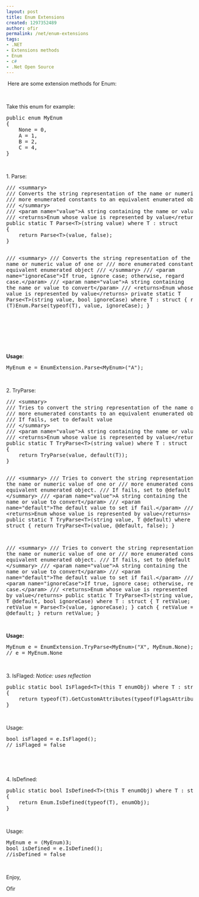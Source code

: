 ```yaml
---
layout: post
title: Enum Extensions
created: 1297352489
author: ofir
permalink: /net/enum-extensions
tags:
- .NET
- Extensions methods
- Enum
- c#
- .Net Open Source
---
```

<p>&nbsp;Here are some extension methods for Enum:</p>
<p>&nbsp;</p>
<p>Take this enum for example:</p>
<pre title="code" class="brush: csharp;">
public enum MyEnum
{
    None = 0,
    A = 1,
    B = 2,
    C = 4,
}
</pre>
<p>&nbsp;</p>
<p>1. Parse:</p>
<pre title="code" class="brush: csharp;">
/// &lt;summary&gt;
/// Converts the string representation of the name or numeric value of one or
/// more enumerated constants to an equivalent enumerated object
/// &lt;/summary&gt;
/// &lt;param name=&quot;value&quot;&gt;A string containing the name or value to convert&lt;/param&gt;
/// &lt;returns&gt;Enum whose value is represented by value&lt;/returns&gt;
public static T Parse&lt;T&gt;(string value) where T : struct
{
    return Parse&lt;T&gt;(value, false);
}

/// &lt;summary&gt;
/// Converts the string representation of the name or numeric value of one or
/// more enumerated constants to an equivalent enumerated object
/// &lt;/summary&gt;
/// &lt;param name=&quot;ignoreCase&quot;&gt;If true, ignore case; otherwise, regard case.&lt;/param&gt;
/// &lt;param name=&quot;value&quot;&gt;A string containing the name or value to convert&lt;/param&gt;
/// &lt;returns&gt;Enum whose value is represented by value&lt;/returns&gt;
private static T Parse&lt;T&gt;(string value, bool ignoreCase) where T : struct
{
    return (T)Enum.Parse(typeof(T), value, ignoreCase);
}
</pre>
<p>&nbsp;</p>
<pre><b><br /></b></pre>
<p>&nbsp;</p>
<p><strong>Usage</strong>:</p>
<pre title="code" class="brush: csharp;" style="margin-top: 0px; margin-right: 0px; margin-bottom: 0px; margin-left: 0px; padding-top: 0px; padding-right: 0px; padding-bottom: 0px; padding-left: 0px; ">
MyEnum e = EnumExtension.Parse&lt;MyEnum&gt;(&quot;A&quot;);&nbsp;</pre>
<p>&nbsp;</p>
<p>2. TryParse:</p>
<pre title="code" class="brush: csharp;">
/// &lt;summary&gt;
/// Tries to convert the string representation of the name or numeric value of one or
/// more enumerated constants to an equivalent enumerated object.
/// If fails, set to default value
/// &lt;/summary&gt;
/// &lt;param name=&quot;value&quot;&gt;A string containing the name or value to convert&lt;/param&gt;
/// &lt;returns&gt;Enum whose value is represented by value&lt;/returns&gt;
public static T TryParse&lt;T&gt;(string value) where T : struct
{
    return TryParse(value, default(T));
}

/// &lt;summary&gt;
/// Tries to convert the string representation of the name or numeric value of one or
/// more enumerated constants to an equivalent enumerated object.
/// If fails, set to @default
/// &lt;/summary&gt;
/// &lt;param name=&quot;value&quot;&gt;A string containing the name or value to convert&lt;/param&gt;
/// &lt;param name=&quot;default&quot;&gt;The default value to set if fail.&lt;/param&gt;
/// &lt;returns&gt;Enum whose value is represented by value&lt;/returns&gt;
public static T TryParse&lt;T&gt;(string value, T @default) where T : struct
{
    return TryParse&lt;T&gt;(value, @default, false);
}

/// &lt;summary&gt;
/// Tries to convert the string representation of the name or numeric value of one or
/// more enumerated constants to an equivalent enumerated object.
/// If fails, set to @default
/// &lt;/summary&gt;
/// &lt;param name=&quot;value&quot;&gt;A string containing the name or value to convert&lt;/param&gt;
/// &lt;param name=&quot;default&quot;&gt;The default value to set if fail.&lt;/param&gt;
/// &lt;param name=&quot;ignoreCase&quot;&gt;If true, ignore case; otherwise, regard case.&lt;/param&gt;
/// &lt;returns&gt;Enum whose value is represented by value&lt;/returns&gt;
public static T TryParse&lt;T&gt;(string value, T @default, bool ignoreCase) where T : struct
{
    T retValue;
    try
    {
        retValue = Parse&lt;T&gt;(value, ignoreCase);
    }
    catch
    {
        retValue = @default;
    }
    return retValue;
}

</pre>
<p><strong>Usage:</strong></p>
<pre title="code" class="brush: csharp;">
MyEnum e = EnumExtension.TryParse&lt;MyEnum&gt;(&quot;X&quot;, MyEnum.None);
// e = MyEnum.None</pre>
<p>&nbsp;</p>
<p>3. IsFlaged: <em>Notice: uses reflection</em></p>
<pre title="code" class="brush: csharp;">
public static bool IsFlaged&lt;T&gt;(this T enumObj) where T : struct
{
	return typeof(T).GetCustomAttributes(typeof(FlagsAttribute), false).Length != 0;
}
</pre>
<p>&nbsp;</p>
<p>Usage:&nbsp;</p>
<pre title="code" class="brush: csharp;">
bool isFlaged = e.IsFlaged();
// isFlaged = false</pre>
<p>&nbsp;</p>
<p>&nbsp;</p>
<p>4. IsDefined:</p>
<pre title="code" class="brush: csharp;">
public static bool IsDefined&lt;T&gt;(this T enumObj) where T : struct
{
	return Enum.IsDefined(typeof(T), enumObj);
}
</pre>
<p>&nbsp;</p>
<p>Usage:</p>
<pre title="code" class="brush: csharp;">
MyEnum e = (MyEnum)3;
bool isDefined = e.IsDefined();
//isDefined = false
</pre>
<p>&nbsp;</p>
<p>Enjoy,</p>
<p>Ofir</p>
<p>&nbsp;</p>
